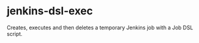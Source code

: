 # jenkins-dsl-exec
Creates, executes and then deletes a temporary Jenkins job with a Job DSL script.
